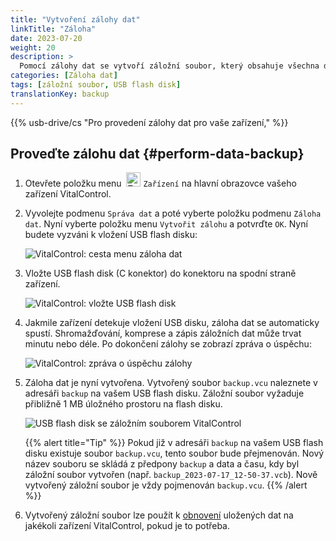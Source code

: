 ```yaml
---
title: "Vytvoření zálohy dat"
linkTitle: "Záloha"
date: 2023-07-20
weight: 20
description: >
  Pomocí zálohy dat se vytvoří záložní soubor, který obsahuje všechna data uložená na zařízení VitalControl.
categories: [Záloha dat]
tags: [záložní soubor, USB flash disk]
translationKey: backup
---
```

{{% usb-drive/cs "Pro provedení zálohy dat pro vaše zařízení," %}}

## Proveďte zálohu dat {#perform-data-backup}

1. Otevřete položku menu &nbsp;<img src="/icons/device.svg" width="23" align="bottom" alt="Zařízení" /> `Zařízení` na hlavní obrazovce vašeho zařízení VitalControl.

2. Vyvolejte podmenu `Správa dat` a poté vyberte položku podmenu `Záloha dat`. Nyní vyberte položku menu `Vytvořit zálohu` a potvrďte `OK`. Nyní budete vyzváni k vložení USB flash disku:

   ![VitalControl: cesta menu záloha dat](../images/backup.png "Vyvolejte zálohu dat")

3. Vložte USB flash disk (C konektor) do konektoru na spodní straně zařízení.

   ![VitalControl: vložte USB flash disk](/images/firmware/update/plug-in-dual-usb-stick.svg "Vložte USB flash disk")

4. Jakmile zařízení detekuje vložení USB disku, záloha dat se automaticky spustí. Shromažďování, komprese a zápis záložních dat může trvat minutu nebo déle. Po dokončení zálohy se zobrazí zpráva o úspěchu:

   ![VitalControl: zpráva o úspěchu zálohy](../images/backup-done.png "Úspěšná záloha dat")

5. Záloha dat je nyní vytvořena. Vytvořený soubor `backup.vcu` naleznete v adresáři `backup` na vašem USB flash disku. Záložní soubor vyžaduje přibližně 1 MB úložného prostoru na flash disku.

   ![USB flash disk se záložním souborem VitalControl](../images/backup-file.png "USB flash disk se záložním souborem")

   {{% alert title="Tip" %}}
  Pokud již v adresáři `backup` na vašem USB flash disku existuje soubor `backup.vcu`, tento soubor bude přejmenován. Nový název souboru se skládá z předpony `backup` a data a času, kdy byl záložní soubor vytvořen (např. `backup_2023-07-17_12-50-37.vcb`). Nově vytvořený záložní soubor je vždy pojmenován `backup.vcu`.
    {{% /alert %}}


6. Vytvořený záložní soubor lze použít k [obnovení](../restore) uložených dat na jakékoli zařízení VitalControl, pokud je to potřeba.
